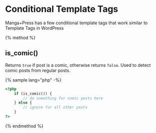 # Conditional Template Tags

Manga+Press has a few conditional template tags that work similar to Template Tags in WordPress

{% method %}
## is_comic()

Returns `true` if post is a comic, otherwise returns `false`. Used to detect comic posts from regular posts.

{% sample lang="php" -%}
```php
<?php
    if (is_comic()) {
        // do something for comic posts here
    } else {
        // ignore for all other posts
    }
?>
```

{% endmethod %}
